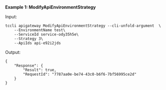 **Example 1: ModifyApiEnvironmentStrategy**



Input: 

```
tccli apigateway ModifyApiEnvironmentStrategy --cli-unfold-argument  \
    --EnvironmentName test\
    --ServiceId service-ody35h5e\
    --Strategy 3\
    --ApiIds api-e92i2jds
```

Output: 
```
{
    "Response": {
        "Result": true,
        "RequestId": "7787aa0e-be74-43c0-b6f6-7bf56995ce2d"
    }
}
```

